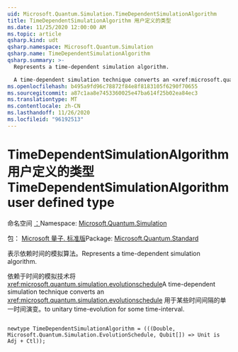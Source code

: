 ```yaml
---
uid: Microsoft.Quantum.Simulation.TimeDependentSimulationAlgorithm
title: TimeDependentSimulationAlgorithm 用户定义的类型
ms.date: 11/25/2020 12:00:00 AM
ms.topic: article
qsharp.kind: udt
qsharp.namespace: Microsoft.Quantum.Simulation
qsharp.name: TimeDependentSimulationAlgorithm
qsharp.summary: >-
  Represents a time-dependent simulation algorithm.

  A time-dependent simulation technique converts an <xref:microsoft.quantum.simulation.evolutionschedule> to unitary time-evolution for some time-interval.
ms.openlocfilehash: b495a9fd96c78872f84e8f8183105f6290f70655
ms.sourcegitcommit: a87c1aa8e7453360025e47ba614f25b02ea84ec3
ms.translationtype: MT
ms.contentlocale: zh-CN
ms.lasthandoff: 11/26/2020
ms.locfileid: "96192513"
---
```

# <a name="timedependentsimulationalgorithm-user-defined-type"></a><span data-ttu-id="04554-102">TimeDependentSimulationAlgorithm 用户定义的类型</span><span class="sxs-lookup"><span data-stu-id="04554-102">TimeDependentSimulationAlgorithm user defined type</span></span>

<span data-ttu-id="04554-103">命名空间 [：](xref:Microsoft.Quantum.Simulation)</span><span class="sxs-lookup"><span data-stu-id="04554-103">Namespace: [Microsoft.Quantum.Simulation](xref:Microsoft.Quantum.Simulation)</span></span>

<span data-ttu-id="04554-104">包： [Microsoft 量子. 标准版](https://nuget.org/packages/Microsoft.Quantum.Standard)</span><span class="sxs-lookup"><span data-stu-id="04554-104">Package: [Microsoft.Quantum.Standard](https://nuget.org/packages/Microsoft.Quantum.Standard)</span></span>


<span data-ttu-id="04554-105">表示依赖时间的模拟算法。</span><span class="sxs-lookup"><span data-stu-id="04554-105">Represents a time-dependent simulation algorithm.</span></span>

<span data-ttu-id="04554-106">依赖于时间的模拟技术将 <xref:microsoft.quantum.simulation.evolutionschedule></span><span class="sxs-lookup"><span data-stu-id="04554-106">A time-dependent simulation technique converts an <xref:microsoft.quantum.simulation.evolutionschedule></span></span>
<span data-ttu-id="04554-107">用于某些时间间隔的单一时间演变。</span><span class="sxs-lookup"><span data-stu-id="04554-107">to unitary time-evolution for some time-interval.</span></span>

```qsharp

newtype TimeDependentSimulationAlgorithm = (((Double, Microsoft.Quantum.Simulation.EvolutionSchedule, Qubit[]) => Unit is Adj + Ctl));
```

